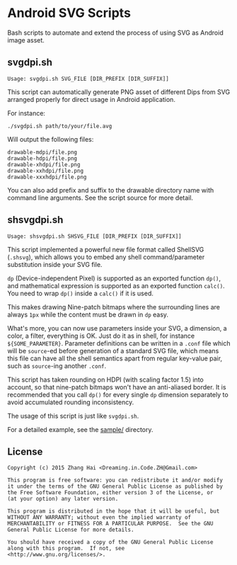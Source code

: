 # Android SVG Scripts

Bash scripts to automate and extend the process of using SVG as Android image asset.

## svgdpi.sh

```
Usage: svgdpi.sh SVG_FILE [DIR_PREFIX [DIR_SUFFIX]]
```

This script can automatically generate PNG asset of different Dips from SVG arranged properly for direct usage in Android application.

For instance:

```
./svgdpi.sh path/to/your/file.avg
```

Will output the following files:

```
drawable-mdpi/file.png
drawable-hdpi/file.png
drawable-xhdpi/file.png
drawable-xxhdpi/file.png
drawable-xxxhdpi/file.png
```

You can also add prefix and suffix to the drawable directory name with command line arguments. See the script source for more detail.

## shsvgdpi.sh

```
Usage: shsvgdpi.sh SHSVG_FILE [DIR_PREFIX [DIR_SUFFIX]]
```

This script implemented a powerful new file format called ShellSVG (`.shsvg`), which allows you to embed any shell command/parameter substitution inside your SVG file.

`dp` (Device-independent Pixel) is supported as an exported function `dp()`, and mathematical expression is supported as an exported function `calc()`. You need to wrap `dp()` inside a `calc()` if it is used.

This makes drawing Nine-patch bitmaps where the surrounding lines are always `1px` while the content must be drawn in `dp` easy.

What's more, you can now use parameters inside your SVG, a dimension, a color, a filter, everything is OK. Just do it as in shell, for instance `${SOME_PARAMETER}`. Parameter definitions can be written in a `.conf` file which will be `source`-ed before generation of a standard SVG file, which means this file can have all the shell semantics apart from regular key-value pair, such as `source`-ing another `.conf`.

This script has taken rounding on HDPI (with scaling factor 1.5) into account, so that nine-patch bitmaps won't have an anti-aliased border. It is recommended that you call `dp()` for every single `dp` dimension separately to avoid accumulated rounding inconsistency.

The usage of this script is just like `svgdpi.sh`.

For a detailed example, see the [sample/](sample/) directory.

## License

```
Copyright (c) 2015 Zhang Hai <Dreaming.in.Code.ZH@Gmail.com>

This program is free software: you can redistribute it and/or modify
it under the terms of the GNU General Public License as published by
the Free Software Foundation, either version 3 of the License, or
(at your option) any later version.

This program is distributed in the hope that it will be useful, but
WITHOUT ANY WARRANTY; without even the implied warranty of
MERCHANTABILITY or FITNESS FOR A PARTICULAR PURPOSE.  See the GNU
General Public License for more details.

You should have received a copy of the GNU General Public License
along with this program.  If not, see
<http://www.gnu.org/licenses/>.
```
